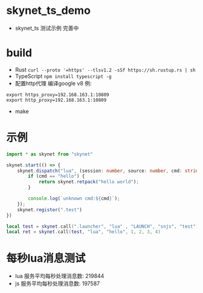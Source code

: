 # skynet_ts_demo
* skynet_ts 测试示例 完善中
# build
* Rust `curl --proto '=https' --tlsv1.2 -sSf https://sh.rustup.rs | sh`
* TypeScript `npm install typescript -g`
* 配置http代理 编译google v8 例:
``` shell
export https_proxy=192.168.163.1:10809
export http_proxy=192.168.163.1:10809
```
* make
# 示例
``` typescript
import * as skynet from "skynet"

skynet.start(() => {
    skynet.dispatch("lua", (session: number, source: number, cmd: string, ...params: any) => {
        if (cmd == "hello") {
            return skynet.retpack("hello world");
        }

        console.log(`unknown cmd:${cmd}`);
    });
    skynet.register(".test")
})
```

``` lua
local test = skynet.call(".launcher", "lua" , "LAUNCH", "snjs", "test")
local ret = skynet.call(test, "lua", "hello", 1, 2, 3, 4)
```
# 每秒lua消息测试
* lua 服务平均每秒处理消息数: 219844
* js 服务平均每秒处理消息数: 197587
